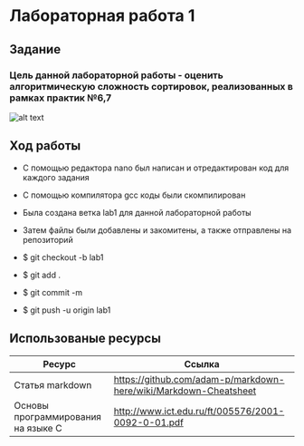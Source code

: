 # Лабораторная работа 1
## Задание 
### Цель данной лабораторной работы - оценить алгоритмическую сложность сортировок, реализованных в рамках практик №6,7
![alt text](https://pp.userapi.com/c852132/v852132552/124850/f1NyRgC3vwA.jpg) 

## Ход работы 
* С помощью редактора nano был написан и отредактирован код для каждого задания
* С помощью компилятора gcc коды были скомпилирован
* Была создана ветка lab1 для данной лабораторной работы
* Затем файлы были добавлены и закомитены, а также отправлены на репозиторий

* $ git checkout -b lab1
* $ git add .
* $ git commit -m
* $ git push -u origin lab1

## Использованые ресурсы 

| Ресурс          | Ссылка                                                           |
| ------------    | -----------------------------------------------------------------|
| Статья markdown | https://github.com/adam-p/markdown-here/wiki/Markdown-Cheatsheet |
| Основы программирования на языке С         | http://www.ict.edu.ru/ft/005576/2001-0092-0-01.pdf               |
